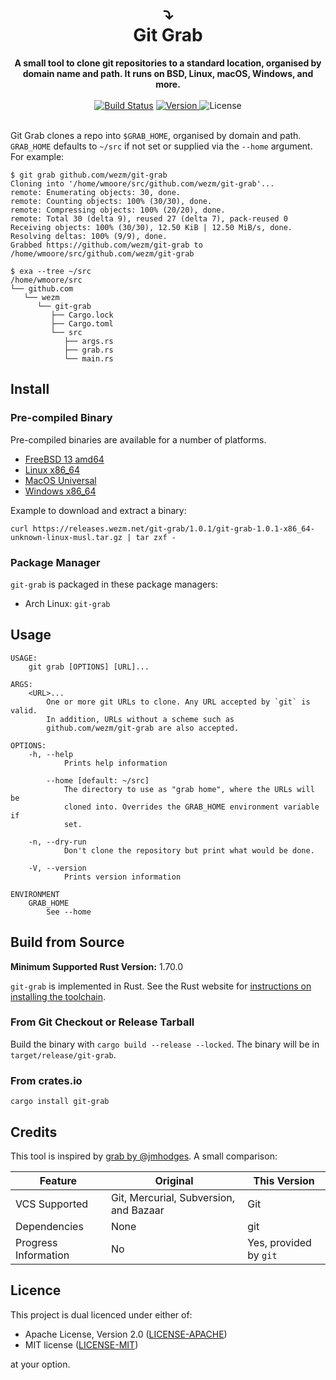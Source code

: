 <h1 align="center">
  ⤵️<br>
  Git Grab
</h1>

<div align="center">
  <strong>A small tool to clone git repositories to a standard location, organised
  by domain name and path. It runs on BSD, Linux, macOS, Windows, and
  more.</strong>
</div>

<br>

<div align="center">
  <a href="https://cirrus-ci.com/github/wezm/git-grab">
    <img src="https://api.cirrus-ci.com/github/wezm/git-grab.svg" alt="Build Status"></a>
  <a href="https://crates.io/crates/git-grab">
    <img src="https://img.shields.io/crates/v/git-grab.svg" alt="Version">
  </a>
  <img src="https://img.shields.io/crates/l/git-grab.svg" alt="License">
</div>

<br>

Git Grab clones a repo into `$GRAB_HOME`, organised by domain and path.
`GRAB_HOME` defaults to `~/src` if not set or supplied via the `--home`
argument. For example:

    $ git grab github.com/wezm/git-grab
    Cloning into '/home/wmoore/src/github.com/wezm/git-grab'...
    remote: Enumerating objects: 30, done.
    remote: Counting objects: 100% (30/30), done.
    remote: Compressing objects: 100% (20/20), done.
    remote: Total 30 (delta 9), reused 27 (delta 7), pack-reused 0
    Receiving objects: 100% (30/30), 12.50 KiB | 12.50 MiB/s, done.
    Resolving deltas: 100% (9/9), done.
    Grabbed https://github.com/wezm/git-grab to /home/wmoore/src/github.com/wezm/git-grab

    $ exa --tree ~/src
    /home/wmoore/src
    └── github.com
       └── wezm
          └── git-grab
             ├── Cargo.lock
             ├── Cargo.toml
             └── src
                ├── args.rs
                ├── grab.rs
                └── main.rs

Install
-------

### Pre-compiled Binary

Pre-compiled binaries are available for a number of platforms.

* [FreeBSD 13 amd64](https://releases.wezm.net/git-grab/1.0.1/git-grab-1.0.1-amd64-unknown-freebsd.tar.gz)
* [Linux x86\_64](https://releases.wezm.net/git-grab/1.0.1/git-grab-1.0.1-x86_64-unknown-linux-musl.tar.gz)
* [MacOS Universal](https://releases.wezm.net/git-grab/1.0.1/git-grab-1.0.1-universal-apple-darwin.tar.gz)
* [Windows x86\_64](https://releases.wezm.net/git-grab/1.0.1/git-grab-1.0.1-x86_64-pc-windows-msvc.zip)

Example to download and extract a binary:

    curl https://releases.wezm.net/git-grab/1.0.1/git-grab-1.0.1-x86_64-unknown-linux-musl.tar.gz | tar zxf -

### Package Manager

`git-grab` is packaged in these package managers:

* Arch Linux: `git-grab`

Usage
-----

```
USAGE:
    git grab [OPTIONS] [URL]...

ARGS:
    <URL>...
        One or more git URLs to clone. Any URL accepted by `git` is valid.
        In addition, URLs without a scheme such as
        github.com/wezm/git-grab are also accepted.

OPTIONS:
    -h, --help
            Prints help information

        --home [default: ~/src]
            The directory to use as "grab home", where the URLs will be
            cloned into. Overrides the GRAB_HOME environment variable if
            set.

    -n, --dry-run
            Don't clone the repository but print what would be done.

    -V, --version
            Prints version information

ENVIRONMENT
    GRAB_HOME
        See --home
```

Build from Source
-----------------

**Minimum Supported Rust Version:** 1.70.0

`git-grab` is implemented in Rust. See the Rust website for [instructions on
installing the toolchain][rustup].

### From Git Checkout or Release Tarball

Build the binary with `cargo build --release --locked`. The binary will be in
`target/release/git-grab`.

### From crates.io

`cargo install git-grab`

Credits
-------

This tool is inspired by [grab by @jmhodges](https://github.com/jmhodges/grab).
A small comparison:

| Feature              | Original                               | This Version           |
|----------------------|----------------------------------------|------------------------|
| VCS Supported        | Git, Mercurial, Subversion, and Bazaar | Git                    |
| Dependencies         | None                                   | git                    |
| Progress Information | No                                     | Yes, provided by `git` |

Licence
-------

This project is dual licenced under either of:

- Apache License, Version 2.0 ([LICENSE-APACHE](https://github.com/wezm/git-grab/blob/master/LICENSE-APACHE))
- MIT license ([LICENSE-MIT](https://github.com/wezm/git-grab/blob/master/LICENSE-MIT))

at your option.

[rustup]: https://www.rust-lang.org/tools/install
